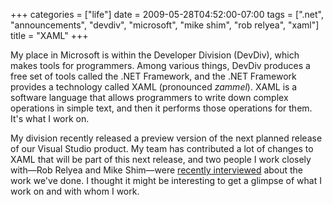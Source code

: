 +++
categories = ["life"]
date = 2009-05-28T04:52:00-07:00
tags = [".net", "announcements", "devdiv", "microsoft", "mike shim", "rob relyea", "xaml"]
title = "XAML"
+++

My place in Microsoft is within the Developer Division (DevDiv), which makes tools for programmers. Among various things, DevDiv produces a free set of tools called the .NET Framework, and the .NET Framework provides a technology called XAML (pronounced *zammel*). XAML is a software language that allows programmers to write down complex operations in simple text, and then it performs those operations for them. It's what I work on.

My division recently released a preview version of the next planned release of our Visual Studio product. My team has contributed a lot of changes to XAML that will be part of this next release, and two people I work closely with&mdash;Rob Relyea and Mike Shim&mdash;were [recently interviewed](https://channel9.msdn.com/shows/Continuum/XAMLinNET4/) about the work we've done. I thought it might be interesting to get a glimpse of what I work on and with whom I work.

